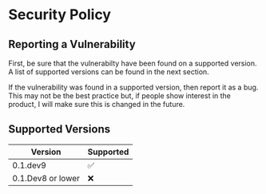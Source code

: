 # Security Policy

## Reporting a Vulnerability

First, be sure that the vulnerabilty have been found on a supported version. 
A list of supported versions can be found in the next section.

If the vulnerability was found in a supported version, then report it as a bug. 
This may not be the best practice but, if people show interest in the product, 
I will make sure this is changed in the future.

## Supported Versions

| Version           | Supported          |
| ----------------- | ------------------ |
| 0.1.dev9          | :white_check_mark: |
| 0.1.Dev8 or lower | :x:                |
